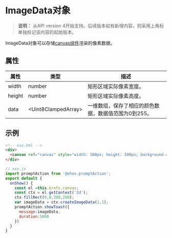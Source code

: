 # ImageData对象
<!--Kit: ArkUI-->
<!--Subsystem: ArkUI-->
<!--Owner: @sd-wu-->
<!--SE: @sunbees-->
<!--TSE: @liuli0427-->

>  **说明：**
>  从API version 4开始支持。后续版本如有新增内容，则采用上角标单独标记该内容的起始版本。

ImageData对象可以存储[canvas组件](js-components-canvas-canvas.md)渲染的像素数据。


## 属性

| 属性     | 类型                        | 描述                           |
| ------ | ------------------------- | ---------------------------- |
| width  | number                    | 矩形区域实际像素宽度。                  |
| height | number                    | 矩形区域实际像素高度。                  |
| data   | &lt;Uint8ClampedArray&gt; | 一维数组，保存了相应的颜色数据，数据值范围为0到255。 |


## 示例

```html
<!-- xxx.hml -->
<div>
  <canvas ref="canvas" style="width: 500px; height: 500px; background-color: #ffff00;"></canvas>
</div>
```

```js
// xxx.js
import promptAction from '@ohos.promptAction';
export default {
  onShow() {
    const el =this.$refs.canvas;
    const ctx = el.getContext('2d');
    ctx.fillRect(0,0,200,200);
    var imageData = ctx.createImageData(1,1);
    promptAction.showToast({
      message:imageData,
      duration:5000
    })
  }
}
```
